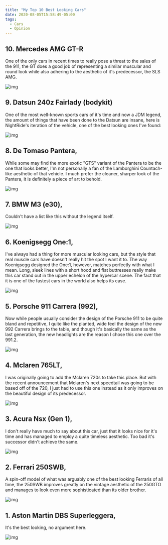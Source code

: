 ```yaml
---
title: "My Top 10 Best Looking Cars"
date: 2020-08-05T15:58:49-05:00
tags:
  - Cars
  - Opinion
---
```


## 10. Mercedes AMG GT-R
One of the only cars in recent times to really pose a threat to the sales of the 911, the GT does a good job of representing a similar muscular and round look while also adhering to the aesthetic of it's predecessor, the SLS AMG.

![img](https://i.imgur.com/mwGVMaC.jpg)

## 9. Datsun 240z Fairlady (bodykit)
One of the most well-known sports cars of it's time and now a JDM legend, the amount of things that have been done to the Datsun are insane, here is NightRide's iteration of the vehicle, one of the best looking ones I've found:

![img](https://i.imgur.com/XXhE6B9.jpg)

## 8. De Tomaso Pantera,

While some may find the more exotic "GTS" variant of the Pantera to be the one that looks better, I'm not personally a fan of the Lamborghini Countach-like aesthetic of that vehicle. I much prefer the cleaner, sharper look of the Pantera, it is definitely a piece of art to behold.

![img](https://i.imgur.com/e9Vxb5e.jpg)

## 7. BMW M3 (e30),

Couldn't have a list like this without the legend itself.

![img](https://i.imgur.com/BsUufV0.jpg)

## 6. Koenigsegg One:1,

I've always had a thing for more muscular looking cars, but the style that real muscle cars have doesn't really hit the spot I want it to. The way Koenigsegg designed the One:1, however, matches perfectly with what I mean. Long, sleek lines with a short hood and flat buttresses really make this car stand out in the upper echelon of the hypercar scene. The fact that it is one of the fastest cars in the world also helps its case.

![img](https://www.koenigsegg.com/wp-content/uploads/2019/01/Julia_LaPalme_LagunaSeca_2015_MGL3058.jpg)

## 5. Porsche 911 Carrera (992),

Now while people usually consider the design of the Porsche 911 to be quite bland and repetitive, I quite like the planted, wide feel the design of the new 992 Carrera brings to the table, and though it's basically the same as the last generation, the new headlights are the reason I chose this one over the 991.2.

![img](https://i.imgur.com/1MvCnm4.jpg)

## 4. Mclaren 765LT,

I was originally going to add the Mclaren 720s to take this place. But with the recent announcement that Mclaren's next speedtail was going to be based off of the 720, I just had to use this one instead as it only improves on the beautiful design of its predecessor.

![img](https://i.imgur.com/F2c5TVc.jpg)

## 3. Acura Nsx (Gen 1),

I don't really have much to say about this car, just that it looks nice for it's time and has managed to employ a quite timeless aesthetic. Too bad it's successor didn't achieve the same.

![img](https://i.imgur.com/HyupsoV.jpg)

## 2. Ferrari 250SWB,

A spin-off model of what was arguably one of the best looking Ferraris of all time, the 250SWB improves greatly on the vintage aesthetic of the 250GTO and manages to look even more sophisticated than its older brother.

![img](https://i.imgur.com/3nE0VdI.jpg)

## 1. Aston Martin DBS Superleggera,

It's the best looking, no argument here.

![img](https://i.imgur.com/8zDcqjT.png)
